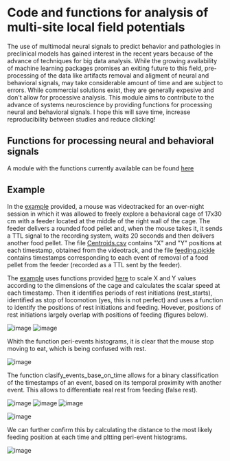 # Code and functions for analysis of multi-site local field potentials  
The use of multimodal neural signals to predict behavior and pathologies in preclinical models has gained interest in the recent years because of the advance of techniques for big data analysis. While the growing availability of machine learning packages promises an exiting future to this field, pre-processing of the data like artifacts removal and aligment of neural and behavioral signals, may take considerable amount of time and are subject to errors. While commercial solutions exist, they are generally expesive and don't allow for processive analysis. This module aims to contribute to the advance of systems neuroscience by providing functions for processing neural and behavioral signals. I hope this will save time, increase reproducibility between studies and reduce clicking!


## Functions for processing neural and behavioral signals

A module with the functions currently available can be found [here](https://github.com/casey-e/Multi-site_LFP/blob/main/Functions/Processsing_functions.py)  

## Example

In the [example](https://github.com/casey-e/Multi-site_LFP/tree/main/Functions/Example) provided, a mouse was videotracked for an over-night session in which it was allowed to freely explore a behavioral cage of 17x30 cm with a feeder located at the middle of the right wall of the cage. The feeder delivers a rounded food pellet and, when the mouse takes it, it sends a TTL signal to the recording system, waits 20 seconds and then delivers another food pellet. The file  [Centroids.csv](https://github.com/casey-e/Multi-site_LFP/blob/main/Functions/Example/Centroids.csv) contains "X" and "Y" positions at each timestamp, obtained from the videotrack, and the file [feeding.pickle](https://github.com/casey-e/Multi-site_LFP/blob/main/Functions/Example/feeding.pickle) contains timestamps corresponding to each event of removal of a food pellet from the feeder (recorded as a TTL sent by the feeder).

The [example](https://github.com/casey-e/Multi-site_LFP/blob/main/Functions/Example/example.py) uses functions provided [here](https://github.com/casey-e/Multi-site_LFP/blob/main/Functions/Processsing_functions.py) to scale X and Y values according to the dimensions of the cage and calculates the scalar speed at each timestamp. Then it identifies periods of rest initiations (rest_starts), identified as stop of locomotion (yes, this is not perfect) and uses a function to identify the positions of rest initiations and feeding. Hovever, positions of rest initiations largely overlap with positions of feeding (figures below).  
  
  
![image](https://user-images.githubusercontent.com/92745842/214613390-0dfdf28b-ee0c-409e-8a6a-90e35b4c4c23.png)
![image](https://user-images.githubusercontent.com/92745842/214613427-86663bdd-a95d-4f8f-a5b9-486cc94c8a8b.png)  
  
  
Whith the function peri-events histograms, it is clear that the mouse stop moving to eat, which is being confused with rest.  
    
    
  ![image](https://user-images.githubusercontent.com/92745842/214614241-b2e37c54-2593-45cc-9ed6-2f4a93d8c1eb.png)  
    
 The function clasify_events_base_on_time allows for a binary classification of the timestamps of an event, based on its temporal proximity with another event. This allows to differentiate real rest from feeding (false rest).  
   
![image](https://user-images.githubusercontent.com/92745842/214615462-ae5a1da5-cb96-4a29-bb15-bffec1d0c922.png)
![image](https://user-images.githubusercontent.com/92745842/214615490-6176a0e1-6e54-441c-830a-97652deabe66.png)
![image](https://user-images.githubusercontent.com/92745842/214615514-4728735e-61c6-4012-9315-299869bb77ad.png)
  
  ![image](https://user-images.githubusercontent.com/92745842/214615623-34b847dc-175a-4286-8d70-2ec14c660882.png)
  
  
We can further confirm this by calculating the distance to the most likely feeding position at each time and pltting peri-event histograms.  
  
    
    
  ![image](https://user-images.githubusercontent.com/92745842/214616139-b01a71a9-b8e4-49bc-ad30-3339d3eb2f00.png)


